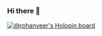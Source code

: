 ### Hi there 👋
[![@rohanveer's Holopin board](https://holopin.io/api/user/board?user=rohanveer)](https://holopin.io/@rohanveer)
<!--
**RohanUttamVeer/RohanUttamVeer** is a ✨ _special_ ✨ repository because its `README.md` (this file) appears on your GitHub profile.

Here are some ideas to get you started:

- 🔭 I’m currently working on ...
- 🌱 I’m currently learning ...
- 👯 I’m looking to collaborate on ...
- 🤔 I’m looking for help with ...
- 💬 Ask me about ...
- 📫 How to reach me: ...
- 😄 Pronouns: ...
- ⚡ Fun fact: ...
-->
